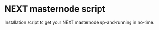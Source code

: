# NEXT masternode script
Installation script to get your NEXT masternode up-and-running in no-time.
